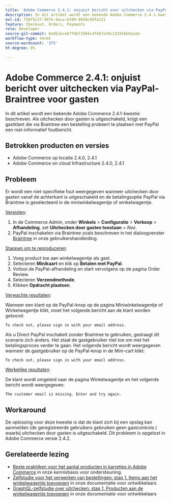 ```yaml
---
title: 'Adobe Commerce 2.4.1: onjuist bericht over uitchecken via PayPal-Braintree voor gasten'
description: In dit artikel wordt een bekende Adobe Commerce 2.4.1-kwestie beschreven. Als uitchecken door gasten is uitgeschakeld, krijgt een gastklant die via Braintree een bestelling probeert te plaatsen met PayPal een niet-informatief foutbericht.
exl-id: 758f5c57-997e-4aca-b299-9934c94fa121
feature: Checkout, Orders, Payments
role: Developer
source-git-commit: 0ad52eceb776b71604c4f467a70c13191bb9a1eb
workflow-type: tm+mt
source-wordcount: '373'
ht-degree: 0%

---
```


# Adobe Commerce 2.4.1: onjuist bericht over uitchecken via PayPal-Braintree voor gasten

In dit artikel wordt een bekende Adobe Commerce 2.4.1-kwestie beschreven. Als uitchecken door gasten is uitgeschakeld, krijgt een gastklant die via Braintree een bestelling probeert te plaatsen met PayPal een niet-informatief foutbericht.

## Betrokken producten en versies

* Adobe Commerce op locatie 2.4.0, 2.4.1
* Adobe Commerce on cloud Infrastructure 2.4.0, 2.4.1

## Probleem

Er wordt een niet-specifieke fout weergegeven wanneer uitchecken door gasten vanaf de achterkant is uitgeschakeld en de betalingsoptie PayPal via Braintree is geselecteerd in de miniwinkelwagentje of winkelwagentje.

<u>Vereisten</u>:

1. In de Commerce Admin, onder **Winkels** > **Configuratie** > **Verkoop** > **Afhandeling**, set **Uitchecken door gasten toestaan** = *Nee*.
1. PayPal inschakelen via Braintree zoals beschreven in het dialoogvenster [Braintree](https://docs.magento.com/user-guide/payment/braintree.html?) in onze gebruikershandleiding.

<u>Stappen om te reproduceren</u>:

1. Voeg product toe aan winkelwagentje als gast.
1. Selecteren **Minikaart** en klik op **Betalen met PayPal**.
1. Voltooi de PayPal-afhandeling en start vervolgens op de pagina Order Review.
1. Selecteren **Verzendmethode**.
1. Klikken **Opdracht plaatsen**.

<u>Verwachte resultaten</u>:

Wanneer een klant op de PayPal-knop op de pagina Miniwinkelwagentje of Winkelwagentje klikt, moet het volgende bericht aan de klant worden getoond:

<pre><code class="language-bash">To check out, please sign in with your email address.</code></pre>

Als u Direct PayPal inschakelt zonder Braintree te gebruiken, gedraagt dit scenario zich anders. Het staat de gastgebruiker niet toe om met het betalingsproces verder te gaan. Het volgende bericht wordt weergegeven wanneer de gastgebruiker op de PayPal-knop in de Mini-cart klikt:

<pre><code class="language-bash">To check out, please sign in with your email address.</code></pre>

<u>Werkelijke resultaten</u>:

De klant wordt omgeleid naar de pagina Winkelwagentje en het volgende bericht wordt weergegeven:

<pre><code class="language-bash">The customer email is missing. Enter and try again.</code></pre>

## Workaround

De oplossing voor deze kwestie is dat de klant zich bij een opslag kan aanmelden (de geregistreerde gebruikers gebruiken geen gastcontrole.) waarbij uitchecken door gasten is uitgeschakeld. Dit probleem is opgelost in Adobe Commerce versie 2.4.2.

## Gerelateerde lezing

* [Beste praktijken voor het aantal producten in karretjes in Adobe Commerce](https://support.magento.com/hc/en-us/articles/360048550332) in onze kennisbasis voor ondersteuning.
* [Zelfstudie voor het verwerken van bestellingen: stap 1. Items aan het winkelwagentje toevoegen](https://devdocs.magento.com/guides/v2.4/rest/tutorials/orders/order-add-items.html) in onze documentatie voor ontwikkelaars
* [GraphQL-zelfstudie over uitchecken: stap 1. Producten aan de winkelwagentje toevoegen](https://devdocs.magento.com/guides/v2.4/graphql/tutorials/checkout/checkout-add-product-to-cart.html) in onze documentatie voor ontwikkelaars
